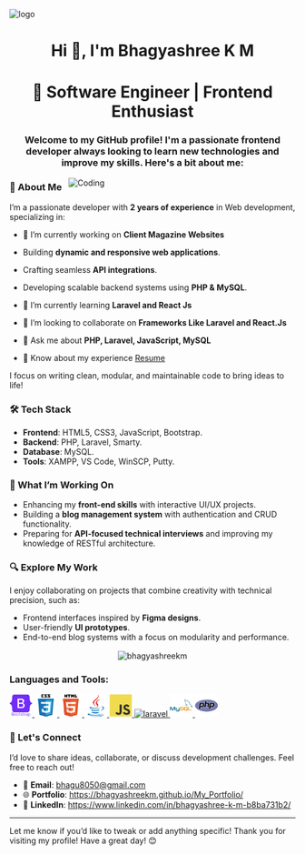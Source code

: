 ![logo](https://png.pngtree.com/background/20230525/original/pngtree-female-programmer-in-front-of-computer-screens-picture-image_2734159.jpg)

<h1 align="center">Hi 👋, I'm Bhagyashree K M</h1> 
<h1 align="center">🎯 Software Engineer | Frontend Enthusiast </h1>   
<h3 align="center">Welcome to my GitHub profile! I'm a passionate frontend developer always looking to learn new technologies and improve my skills. Here's a bit about me:</h3>
<img align="right" alt="Coding" width="400" src="https://user-images.githubusercontent.com/74038190/221352975-94759904-aa4c-4032-a8ab-b546efb9c478.gif">

### 🚀 About Me  
I’m a passionate developer with **2 years of experience** in Web development, specializing in: 
- 🔭 I’m currently working on **Client Magazine Websites**

- Building **dynamic and responsive web applications**.  

- Crafting seamless **API integrations**.  

- Developing scalable backend systems using **PHP & MySQL**.

- 🌱 I’m currently learning **Laravel and React Js**

- 👯 I’m looking to collaborate on **Frameworks Like Laravel and React.Js**

- 💬 Ask me about **PHP, Laravel, JavaScript, MySQL**

- 📄 Know about my experience [Resume](https://drive.google.com/file/d/1LcSbyFw66lovmGimcaQx971RLuiw-5Y9/view) 
  

I focus on writing clean, modular, and maintainable code to bring ideas to life!  

### 🛠️ Tech Stack  
- **Frontend**: HTML5, CSS3, JavaScript, Bootstrap.  
- **Backend**: PHP, Laravel, Smarty.  
- **Database**: MySQL.  
- **Tools**: XAMPP, VS Code, WinSCP, Putty.  

### 🌱 What I’m Working On  
- Enhancing my **front-end skills** with interactive UI/UX projects.  
- Building a **blog management system** with authentication and CRUD functionality.  
- Preparing for **API-focused technical interviews** and improving my knowledge of RESTful architecture.  

### 🔍 Explore My Work  
I enjoy collaborating on projects that combine creativity with technical precision, such as:  
- Frontend interfaces inspired by **Figma designs**.  
- User-friendly **UI prototypes**.  
- End-to-end blog systems with a focus on modularity and performance.  

<p align="center"><img align="center" src="https://github-readme-stats.vercel.app/api/top-langs?username=bhagyashreekm&show_icons=true&locale=en&layout=compact" alt="bhagyashreekm" /></p>

<h3 align="left">Languages and Tools:</h3>
<p align="left"> <a href="https://getbootstrap.com" target="_blank" rel="noreferrer"> <img src="https://raw.githubusercontent.com/devicons/devicon/master/icons/bootstrap/bootstrap-plain-wordmark.svg" alt="bootstrap" width="40" height="40"/> </a> <a href="https://www.w3schools.com/css/" target="_blank" rel="noreferrer"> <img src="https://raw.githubusercontent.com/devicons/devicon/master/icons/css3/css3-original-wordmark.svg" alt="css3" width="40" height="40"/> </a> <a href="https://www.w3.org/html/" target="_blank" rel="noreferrer"> <img src="https://raw.githubusercontent.com/devicons/devicon/master/icons/html5/html5-original-wordmark.svg" alt="html5" width="40" height="40"/> </a> <a href="https://www.java.com" target="_blank" rel="noreferrer"> <img src="https://raw.githubusercontent.com/devicons/devicon/master/icons/java/java-original.svg" alt="java" width="40" height="40"/> </a> <a href="https://developer.mozilla.org/en-US/docs/Web/JavaScript" target="_blank" rel="noreferrer"> <img src="https://raw.githubusercontent.com/devicons/devicon/master/icons/javascript/javascript-original.svg" alt="javascript" width="40" height="40"/> </a> <a href="https://laravel.com/" target="_blank" rel="noreferrer"> <img src="https://laravel.com/img/logomark.min.svg" alt="laravel" width="40" height="40"/> </a> <a href="https://www.mysql.com/" target="_blank" rel="noreferrer"> <img src="https://raw.githubusercontent.com/devicons/devicon/master/icons/mysql/mysql-original-wordmark.svg" alt="mysql" width="40" height="40"/> </a> <a href="https://www.php.net" target="_blank" rel="noreferrer"> <img src="https://raw.githubusercontent.com/devicons/devicon/master/icons/php/php-original.svg" alt="php" width="40" height="40"/> </a> </p>

### 💬 Let's Connect  
I’d love to share ideas, collaborate, or discuss development challenges. Feel free to reach out!  
- 📧 **Email**: bhagu8050@gmail.com
- 🌐 **Portfolio**: https://bhagyashreekm.github.io/My_Portfolio/  
- 💼 **LinkedIn**: https://www.linkedin.com/in/bhagyashree-k-m-b8ba731b2/ 
---

Let me know if you’d like to tweak or add anything specific!
Thank you for visiting my profile! Have a great day! 😊
